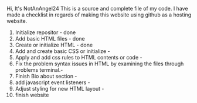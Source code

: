 Hi,
It's NotAnAngel24
This is a source and complete file of my code. I have made a checklist in regards of making this website using github as a hosting website.
1. Initialize repositor - done
2. Add basic HTML files - done
3. Create or initialize HTML - done
4. Add and create basic CSS or initialize - 
5. Apply and add css rules to HTML contents or code -
6. Fix the problem syntax issues in HTML by examining the files through problems terminal.-
7. Finish Bio about section -
8. add javascript event listeners -
9. Adjust styling for new HTML layout -
10. finish website
